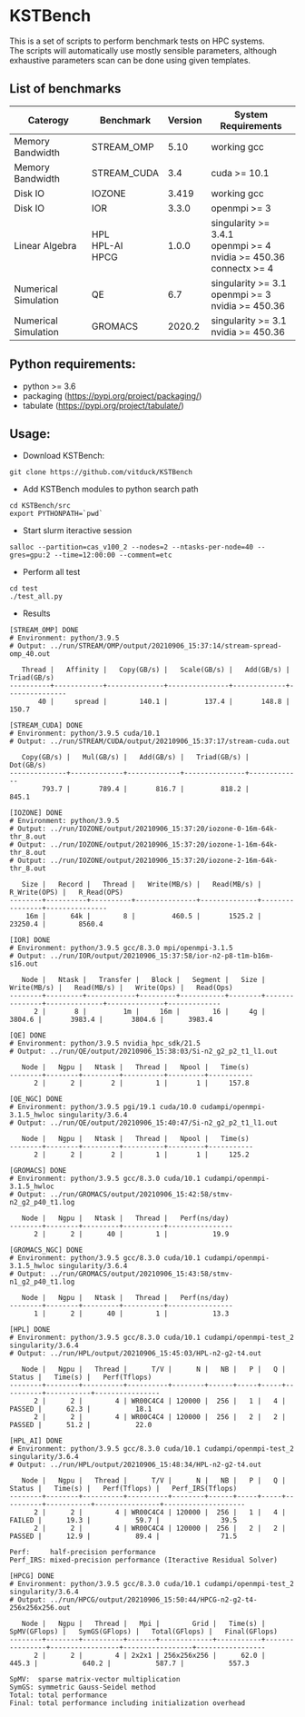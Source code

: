 # KSTBench 
This is a set of scripts to perform benchmark tests on HPC systems.<br/>
The scripts will automatically use mostly sensible parameters, although exhaustive parameters scan can be done using given templates.

## List of benchmarks 

| Caterogy             | Benchmark             | Version | System Requirements                                                        |
|----------------------|-----------------------|---------|----------------------------------------------------------------------------|
| Memory Bandwidth     | STREAM_OMP            | 5.10    | working gcc                                                                |
| Memory Bandwidth     | STREAM_CUDA           | 3.4     | cuda >= 10.1                                                               |
| Disk IO              | IOZONE                | 3.419   | working gcc                                                                |
| Disk IO              | IOR                   | 3.3.0   | openmpi >= 3                                                               |
| Linear Algebra       | HPL<br>HPL-AI<br>HPCG | 1.0.0   | singularity >= 3.4.1<br>openmpi >= 4 <br>nvidia >= 450.36<br>connectx >= 4 |
| Numerical Simulation | QE                    | 6.7     | singularity >= 3.1 <br>openmpi >= 3 <br>nvidia >= 450.36                   |
| Numerical Simulation | GROMACS               | 2020.2  | singularity >= 3.1<br>nvidia >= 450.36                                     |

## Python requirements: 
- python >= 3.6
- packaging (https://pypi.org/project/packaging/)
- tabulate (https://pypi.org/project/tabulate/)

## Usage: 
- Download KSTBench: 
```
git clone https://github.com/vitduck/KSTBench
```
- Add KSTBench modules to python search path 
```
cd KSTBench/src 
export PYTHONPATH=`pwd`
```
- Start slurm iteractive session
```
salloc --partition=cas_v100_2 --nodes=2 --ntasks-per-node=40 --gres=gpu:2 --time=12:00:00 --comment=etc
```
- Perform all test
```
cd test
./test_all.py
```
- Results
```
[STREAM_OMP] DONE
# Environment: python/3.9.5
# Output: ../run/STREAM/OMP/output/20210906_15:37:14/stream-spread-omp_40.out

   Thread |   Affinity |   Copy(GB/s) |   Scale(GB/s) |   Add(GB/s) |   Triad(GB/s)
----------+------------+--------------+---------------+-------------+---------------
       40 |     spread |        140.1 |         137.4 |       148.8 |         150.7

[STREAM_CUDA] DONE
# Environment: python/3.9.5 cuda/10.1
# Output: ../run/STREAM/CUDA/output/20210906_15:37:17/stream-cuda.out

   Copy(GB/s) |   Mul(GB/s) |   Add(GB/s) |   Triad(GB/s) |   Dot(GB/s)
--------------+-------------+-------------+---------------+-------------
        793.7 |       789.4 |       816.7 |         818.2 |       845.1

[IOZONE] DONE
# Environment: python/3.9.5
# Output: ../run/IOZONE/output/20210906_15:37:20/iozone-0-16m-64k-thr_8.out
# Output: ../run/IOZONE/output/20210906_15:37:20/iozone-1-16m-64k-thr_8.out
# Output: ../run/IOZONE/output/20210906_15:37:20/iozone-2-16m-64k-thr_8.out

   Size |   Record |   Thread |   Write(MB/s) |   Read(MB/s) |   R_Write(OPS) |   R_Read(OPS)
--------+----------+----------+---------------+--------------+----------------+---------------
    16m |      64k |        8 |         460.5 |       1525.2 |        23250.4 |        8560.4

[IOR] DONE
# Environment: python/3.9.5 gcc/8.3.0 mpi/openmpi-3.1.5
# Output: ../run/IOR/output/20210906_15:37:58/ior-n2-p8-t1m-b16m-s16.out

   Node |   Ntask |   Transfer |   Block |   Segment |   Size |   Write(MB/s) |   Read(MB/s) |   Write(Ops) |   Read(Ops)
--------+---------+------------+---------+-----------+--------+---------------+--------------+--------------+-------------
      2 |       8 |         1m |     16m |        16 |     4g |        3804.6 |       3983.4 |       3804.6 |      3983.4

[QE] DONE
# Environment: python/3.9.5 nvidia_hpc_sdk/21.5
# Output: ../run/QE/output/20210906_15:38:03/Si-n2_g2_p2_t1_l1.out

   Node |   Ngpu |   Ntask |   Thread |   Npool |   Time(s)
--------+--------+---------+----------+---------+-----------
      2 |      2 |       2 |        1 |       1 |     157.8

[QE_NGC] DONE
# Environment: python/3.9.5 pgi/19.1 cuda/10.0 cudampi/openmpi-3.1.5_hwloc singularity/3.6.4
# Output: ../run/QE/output/20210906_15:40:47/Si-n2_g2_p2_t1_l1.out

   Node |   Ngpu |   Ntask |   Thread |   Npool |   Time(s)
--------+--------+---------+----------+---------+-----------
      2 |      2 |       2 |        1 |       1 |     125.2

[GROMACS] DONE
# Environment: python/3.9.5 gcc/8.3.0 cuda/10.1 cudampi/openmpi-3.1.5_hwloc
# Output: ../run/GROMACS/output/20210906_15:42:58/stmv-n2_g2_p40_t1.log

   Node |   Ngpu |   Ntask |   Thread |   Perf(ns/day)
--------+--------+---------+----------+----------------
      2 |      2 |      40 |        1 |           19.9

[GROMACS_NGC] DONE
# Environment: python/3.9.5 gcc/8.3.0 cuda/10.1 cudampi/openmpi-3.1.5_hwloc singularity/3.6.4
# Output: ../run/GROMACS/output/20210906_15:43:58/stmv-n1_g2_p40_t1.log

   Node |   Ngpu |   Ntask |   Thread |   Perf(ns/day)
--------+--------+---------+----------+----------------
      1 |      2 |      40 |        1 |           13.3

[HPL] DONE
# Environment: python/3.9.5 gcc/8.3.0 cuda/10.1 cudampi/openmpi-test_2 singularity/3.6.4
# Output: ../run/HPL/output/20210906_15:45:03/HPL-n2-g2-t4.out

   Node |   Ngpu |   Thread |      T/V |      N |   NB |   P |   Q |   Status |   Time(s) |   Perf(Tflops)
--------+--------+----------+----------+--------+------+-----+-----+----------+-----------+----------------
      2 |      2 |        4 | WR00C4C4 | 120000 |  256 |   1 |   4 |   PASSED |      62.3 |           18.1
      2 |      2 |        4 | WR00C4C4 | 120000 |  256 |   2 |   2 |   PASSED |      51.2 |           22.0

[HPL_AI] DONE
# Environment: python/3.9.5 gcc/8.3.0 cuda/10.1 cudampi/openmpi-test_2 singularity/3.6.4
# Output: ../run/HPL/output/20210906_15:48:34/HPL-n2-g2-t4.out

   Node |   Ngpu |   Thread |      T/V |      N |   NB |   P |   Q |   Status |   Time(s) |   Perf(Tflops) |   Perf_IRS(Tflops)
--------+--------+----------+----------+--------+------+-----+-----+----------+-----------+----------------+--------------------
      2 |      2 |        4 | WR00C4C4 | 120000 |  256 |   1 |   4 |   FAILED |      19.3 |           59.7 |               39.5
      2 |      2 |        4 | WR00C4C4 | 120000 |  256 |   2 |   2 |   PASSED |      12.9 |           89.4 |               71.5

Perf:     half-precision performance
Perf_IRS: mixed-precision performance (Iteractive Residual Solver)

[HPCG] DONE
# Environment: python/3.9.5 gcc/8.3.0 cuda/10.1 cudampi/openmpi-test_2 singularity/3.6.4
# Output: ../run/HPCG/output/20210906_15:50:44/HPCG-n2-g2-t4-256x256x256.out

   Node |   Ngpu |   Thread |   Mpi |        Grid |   Time(s) |   SpMV(GFlops) |   SymGS(GFlops) |   Total(GFlops) |   Final(GFlops)
--------+--------+----------+-------+-------------+-----------+----------------+-----------------+-----------------+-----------------
      2 |      2 |        4 | 2x2x1 | 256x256x256 |      62.0 |          445.3 |           640.2 |           587.7 |           557.3

SpMV:  sparse matrix-vector multiplication
SymGS: symmetric Gauss-Seidel method
Total: total performance
Final: total performance including initialization overhead
```

